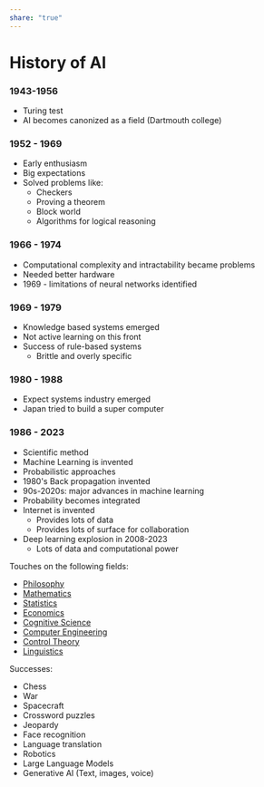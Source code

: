 ```yaml
---  
share: "true"  
---  
```

# History of AI  
  
### 1943-1956  
- Turing test  
- AI becomes canonized as a field (Dartmouth college)  
  
### 1952 - 1969  
- Early enthusiasm  
- Big expectations  
- Solved problems like:  
	- Checkers  
	- Proving a theorem  
	- Block world  
	- Algorithms for logical reasoning  
### 1966 - 1974  
- Computational complexity and intractability became problems  
- Needed better hardware  
- 1969 - limitations of neural networks identified  
### 1969 - 1979  
- Knowledge based systems emerged  
- Not active learning on this front  
- Success of rule-based systems  
	- Brittle and overly specific  
  
### 1980 - 1988  
- Expect systems industry emerged  
- Japan tried to build a super computer  
  
### 1986 - 2023  
- Scientific method  
- Machine Learning is invented  
- Probabilistic approaches  
- 1980's Back propagation invented  
- 90s-2020s: major advances in machine learning  
- Probability becomes integrated  
- Internet is invented  
	- Provides lots of data  
	- Provides lots of surface for collaboration  
- Deep learning explosion in 2008-2023  
	- Lots of data and computational power  
  
  
Touches on the following fields:  
- [Philosophy](Philosophy.md)  
- [Mathematics](Mathematics.md)  
- [Statistics](Statistics.md)  
- [Economics](Economics.md)  
- [Cognitive Science](Cognitive%20Science.md)  
- [Computer Engineering](Computer%20Engineering.md)  
- [Control Theory](Control%20Theory.md)  
- [Linguistics](./Linguistics.md)  
  
Successes:  
- Chess  
- War  
- Spacecraft  
- Crossword puzzles  
- Jeopardy  
- Face recognition  
- Language translation  
- Robotics  
- Large Language Models  
- Generative AI (Text, images, voice)